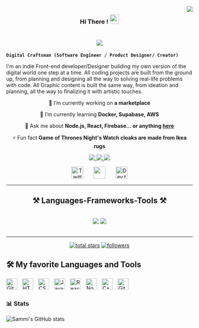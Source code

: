<img align="right" src="https://visitor-badge.laobi.icu/badge?page_id=InvalidSoul69.InvalidSoul69" />
<h3 align="center">
  Hi There !
  <img src="https://media.giphy.com/media/hvRJCLFzcasrR4ia7z/giphy.gif" width="25">
</h3>

<h1 align="center">
    <img src="https://readme-typing-svg.herokuapp.com/?font=Righteous&size=35&center=true&vCenter=true&width=500&height=70&duration=4000&lines=Experienced+UI/UX+Designer;+6+years+of+experience;Always+learning+new+things" />
</h1>

<!-- 
<p align="center">
  <a href="https://github.com/DenverCoder1/readme-typing-svg"><img src="https://readme-typing-svg.demolab.com/?lines=Front-end%20web%20and%20app%20developer;Experienced%20UI%2FUX%20Designer;5%2B%20years%20of%20coding%20experience;Always%20learning%20new%20things&font=Fira%20Code&center=true&width=440&height=45&color=f75c7e&vCenter=true&size=22&pause=1000"></a>
</p>
 -->


**`Digital Craftsman (Software Engineer / Product Designer/ Creator)`**

I'm an indie Front-end developer/Designer building my own version of the digital world one step at a time. All coding projects are built from the ground up, from planning and designing all the way to solving real-life problems with code. All Graphic content is built the same way, from ideation and planning, all the way to finalizing it with artistic touches.

<div align="center">
 
 🔭 I’m currently working on **a marketplace**
 
 🌱 I’m currently learning **Docker, Supabase, AWS**

💬 Ask me about **Node.js, React, Firebase... or anything [here](https://github.com/InvalidSoul69/InvalidSoul69/issues)**

⚡ Fun fact **Game of Thrones Night's Watch cloaks are made from Ikea rugs**

 </div>

<!-- Social icons section -->
<div align="center"> 
  <a href="mailto:invalidsoul187@gmail.com">
    <img src="https://img.shields.io/badge/Gmail-333333?style=for-the-badge&logo=gmail&logoColor=red" />
  </a>
  <a href="https://linkedin.com/in/samisideg187" target="_blank">
    <img src="https://img.shields.io/badge/LinkedIn-0077B5?style=for-the-badge&logo=linkedin&logoColor=white" target="_blank" />
  </a>
  <a href="https://InvalidSoul69.github.io" target="_blank">
     <img src="https://img.shields.io/badge/Portfolio-FF5722?style=for-the-badge&logo=todoist&logoColor=white" target="_blank" /> <!-- sqlite, safari, google-chrome are other good icon options -->
  </a>
</div>
<p align="center">
  <a href="https://twitter.com/_invalid_soul"><img width="32px" alt="Twitter" title="Twitter" src="https://i.imgur.com/OXZM1L6.png"/></a>
  &#8287;&#8287;&#8287;&#8287;&#8287;
  <a href="https://discord.gg/PizzaDox#3699" alt="Dev Tips Discussion & Support Server"><img width="32px" src="https://i.imgur.com/OViZO8J.png"/></a>
  &#8287;&#8287;&#8287;&#8287;&#8287;
  <a href="https://dev.to/invalidsoul69"><img width="32px" alt="Dev.to" title="InvalidSoul69 Dev.to" src="https://i.imgur.com/mVm29vK.png"></a>

</p>

 <hr/>
 
<h2 align="center">⚒️ Languages-Frameworks-Tools ⚒️</h2>
<br/>
<div align="center">
    <img src="https://skillicons.dev/icons?i=react,bootstrap,mui,html,css,vscode,github,figma,tailwind,git,r" />
    <img src="https://skillicons.dev/icons?i=nodejs,python,javascript,typescript,express,firebase,mongodb,c,java,nextjs,mysql,flask" /><br>
</div>

<br/>
<hr/>
<!-- Social badges section -->
<!-- Badges with custom icons - https://github.com/DenverCoder1/custom-icon-badges -->
<!-- View counter - https://github.com/DenverCoder1/Simple-View-Counter -->
<p align="center">
  <a href="https://github.com/InvalidSoul69?tab=repositories&sort=stargazers">
    <img alt="total stars" title="Total stars on GitHub" src="https://custom-icon-badges.demolab.com/github/stars/InvalidSoul69?color=55960c&style=for-the-badge&labelColor=488207&logo=star"/></a>
  <a href="https://github.com/InvalidSoul69?tab=followers">
    <img alt="followers" title="Follow me on Github" src="https://custom-icon-badges.demolab.com/github/followers/InvalidSoul69?color=236ad3&labelColor=1155ba&style=for-the-badge&logo=person-add&label=Follow&logoColor=white"/></a>
</p>


## 🛠️ My favorite Languages and Tools

<img align="left" alt="Git" width="30px" style="padding-right:10px;" src="https://cdn.jsdelivr.net/gh/devicons/devicon/icons/git/git-original.svg" />
<img align="left" alt="HTML" width="30px" style="padding-right:10px;" src="https://cdn.jsdelivr.net/gh/devicons/devicon/icons/html5/html5-plain.svg" />
<img align="left" alt="CSS" width="30px" style="padding-right:10px;" src="https://cdn.jsdelivr.net/gh/devicons/devicon/icons/css3/css3-plain.svg" />
<img align="left" alt="JavaScript" width="30px" style="padding-right:10px;" src="https://cdn.jsdelivr.net/gh/devicons/devicon/icons/javascript/javascript-plain.svg" />
<img align="left" alt="React" width="30px" style="padding-right:10px;" src="https://cdn.jsdelivr.net/gh/devicons/devicon/icons/react/react-original.svg" />
<img align="left" alt="NodeJS" width="30px" style="padding-right:10px;" src="https://cdn.jsdelivr.net/gh/devicons/devicon/icons/nodejs/nodejs-original.svg" />
<img align="left" alt="C++" width="30px" style="padding-right:10px;" src="https://cdn.jsdelivr.net/gh/devicons/devicon/icons/cplusplus/cplusplus-line.svg" />
<img align="left" alt="GitHub" width="30px" style="padding-right:10px;" src="https://cdn.jsdelivr.net/gh/devicons/devicon/icons/github/github-original.svg" />
<br />
<br/>

### 📊 Stats

![Sammi's GitHub stats](https://github-readme-stats.vercel.app/api?username=InvalidSoul69&show_icons=true&theme=gruvbox)


